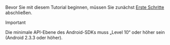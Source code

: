 Bevor Sie mit diesem Tutorial beginnen, müssen Sie zunächst [Erste Schritte](../articles/mobile-engagement/mobile-engagement-android-get-started.md) abschließen.

> [!IMPORTANT]
> Die minimale API-Ebene des Android-SDKs muss „Level 10“ oder höher sein (Android 2.3.3 oder höher).
> 
> 



<!--HONumber=Nov16_HO3-->


